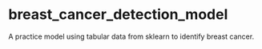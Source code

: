 # breast_cancer_detection_model
A practice model using tabular data from sklearn to identify breast cancer.
